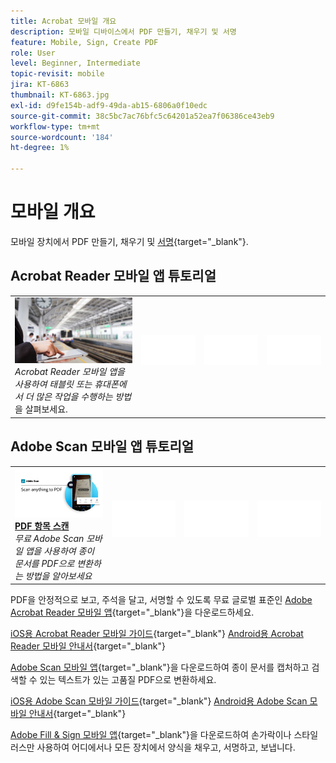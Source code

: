 ```yaml
---
title: Acrobat 모바일 개요
description: 모바일 디바이스에서 PDF 만들기, 채우기 및 서명
feature: Mobile, Sign, Create PDF
role: User
level: Beginner, Intermediate
topic-revisit: mobile
jira: KT-6863
thumbnail: KT-6863.jpg
exl-id: d9fe154b-adf9-49da-ab15-6806a0f10edc
source-git-commit: 38c5bc7ac76bfc5c64201a52ea7f06386ce43eb9
workflow-type: tm+mt
source-wordcount: '184'
ht-degree: 1%

---
```


# 모바일 개요

모바일 장치에서 PDF 만들기, 채우기 및 [서명](https://www.adobe.com/kr/acrobat/online/sign-pdf.html){target="_blank"}.

## Acrobat Reader 모바일 앱 튜토리얼

<table style="table-layout:fixed">
<tr>
  <td>
    <a href="../getting-started/productivity.md">
      <img alt="이동 중의 생산성" src="../assets/productivity.png" />
    </a>
    </div>
    <em>Acrobat Reader 모바일 앱을 사용하여 태블릿 또는 휴대폰에서 더 많은 작업을 수행하는 방법</em>을 살펴보세요.
    <br>
  </td>
  <td>
   <img alt="스페이서" src="../assets/Whitespacer.png" />
    <div>
    <br>
  </td>
  <td>
   <img alt="스페이서" src="../assets/Whitespacer.png" />
    <div>
    <br>
  </td>
   <td>
   <img alt="스페이서" src="../assets/Whitespacer.png" />
    <div>
    <br>
  </td>
</tr>
</table>

## Adobe Scan 모바일 앱 튜토리얼

<table style="table-layout:fixed">
<tr>
  <td>
    <a href="scan-mobile-app.md">
      <img alt="스캔하여 PDF" src="../assets/Scanmobile.png" />
    </a>
    <div>
     <a href="scan-mobile-app.md"><strong>PDF 항목 스캔</strong></a>
    </div>
    <em>무료 Adobe Scan 모바일 앱을 사용하여 종이 문서를 PDF으로 변환하는 방법을 알아보세요</em>
    <br>
  </td>
  <td>
   <img alt="스페이서" src="../assets/Whitespacer.png" />
    <div>
    <br>
  </td>
  <td>
   <img alt="스페이서" src="../assets/Whitespacer.png" />
    <div>
    <br>
  </td>
   <td>
   <img alt="스페이서" src="../assets/Whitespacer.png" />
    <div>
    <br>
  </td>
</tr>
</table>

PDF을 안정적으로 보고, 주석을 달고, 서명할 수 있도록 무료 글로벌 표준인 [Adobe Acrobat Reader 모바일 앱](https://www.adobe.com/acrobat/mobile/acrobat-reader.html){target="_blank"}을 다운로드하세요.

[iOS용 Acrobat Reader 모바일 가이드](https://www.adobe.com/devnet-docs/acrobat/ios/kr/){target="_blank"}
[Android용 Acrobat Reader 모바일 안내서](https://www.adobe.com/devnet-docs/acrobat/android/kr/){target="_blank"}

[Adobe Scan 모바일 앱](https://www.adobe.com/acrobat/mobile/scanner-app.html){target="_blank"}을 다운로드하여 종이 문서를 캡처하고 검색할 수 있는 텍스트가 있는 고품질 PDF으로 변환하세요.

[iOS용 Adobe Scan 모바일 가이드](https://www.adobe.com/devnet-docs/adobescan/ios/en/){target="_blank"}
[Android용 Adobe Scan 모바일 안내서](https://www.adobe.com/devnet-docs/adobescan/android/en/){target="_blank"}

[Adobe Fill &amp; Sign 모바일 앱](https://www.adobe.com/acrobat/mobile/fill-sign-pdfs.html){target="_blank"}을 다운로드하여 손가락이나 스타일러스만 사용하여 어디에서나 모든 장치에서 양식을 채우고, 서명하고, 보냅니다.
